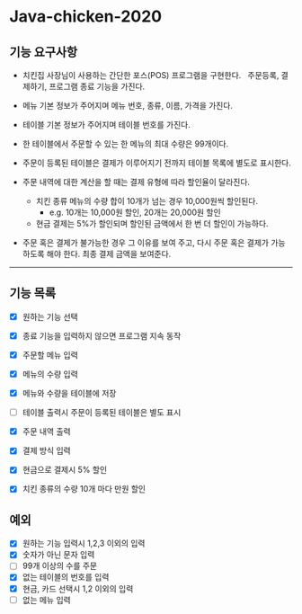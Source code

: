 # Java-chicken-2020

## 기능 요구사항

- 치킨집 사장님이 사용하는 간단한 포스(POS) 프로그램을 구현한다.   주문등록, 결제하기, 프로그램 종료 기능을 가진다.

- 메뉴 기본 정보가 주어지며 메뉴 번호, 종류, 이름, 가격을 가진다.
- 테이블 기본 정보가 주어지며 테이블 번호를 가진다.
- 한 테이블에서 주문할 수 있는 한 메뉴의 최대 수량은 99개이다.
- 주문이 등록된 테이블은 결제가 이루어지기 전까지 테이블 목록에 별도로 표시한다.



- 주문 내역에 대한 계산을 할 때는 결제 유형에 따라 할인율이 달라진다.
  - 치킨 종류 메뉴의 수량 합이 10개가 넘는 경우 10,000원씩 할인된다.
    - e.g. 10개는 10,000원 할인, 20개는 20,000원 할인
  - 현금 결제는 5%가 할인되며 할인된 금액에서 한 번 더 할인이 가능하다.

- 주문 혹은 결제가 불가능한 경우 그 이유를 보여 주고, 다시 주문 혹은 결제가 가능하도록 해야 한다. 최종 결제 금액을 보여준다.



---

## 기능 목록

- [x] 원하는 기능 선택
- [x] 종료 기능을 입력하지 않으면 프로그램 지속 동작

- [x] 주문할 메뉴 입력
- [x] 메뉴의 수량 입력
- [x] 메뉴와 수량을 테이블에 저장
- [ ] 테이블 출력시 주문이 등록된 테이블은 별도 표시
- [x] 주문 내역 출력
- [x] 결제 방식 입력
- [x] 현금으로 결제시 5% 할인
- [x] 치킨 종류의 수량 10개 마다 만원 할인



## 예외

- [x] 원하는 기능 입력시 1,2,3 이외의 입력
- [x] 숫자가 아닌 문자 입력
- [ ] 99개 이상의 수를 주문
- [x] 없는 테이블의 번호를 입력
- [x] 현금, 카드 선택시 1,2 이외의 입력
- [ ] 없는 메뉴 입력